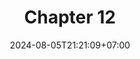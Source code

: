 ---
weight: 2000
title: "Chapter 12"
description: "Statements and Expressions"
icon: "article"
date: "2024-08-05T21:21:09+07:00"
lastmod: "2024-08-05T21:21:09+07:00"
draft: true
toc: true
---